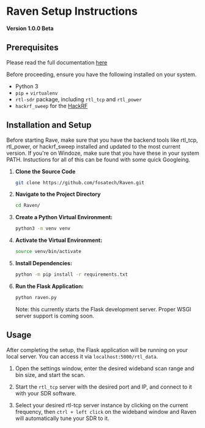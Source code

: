
# Raven Setup Instructions

**Version 1.0.0 Beta**

## Prerequisites

Please read the full documentation [here](https://www.fosa-tech.com/sdr-resource-pages/using-raven)

Before proceeding, ensure you have the following installed on your system.
- Python 3
- `pip` + `virtualenv`
- `rtl-sdr` package, including `rtl_tcp` and `rtl_power`
- `hackrf_sweep` for the [HackRF](https://github.com/greatscottgadgets/hackrf)

## Installation and Setup

Before starting Rave, make sure that you have the backend tools like rtl_tcp, rtl_power, or hackrf_sweep installed and updated to the most current version. If you're on Windoze, make sure that you have these in your system PATH. Instuctions for all of this can be found with some quick Googleing. 

1. **Clone the Source Code**
   ```bash
   git clone https://github.com/fosatech/Raven.git
   ```

2. **Navigate to the Project Directory**
   ```bash
   cd Raven/
   ```

3. **Create a Python Virtual Environment:**
   ```bash
   python3 -m venv venv
   ```

4. **Activate the Virtual Environment:**
   ```bash
   source venv/bin/activate
   ```

5. **Install Dependencies:**
   ```bash
   python -m pip install -r requirements.txt
   ```

6. **Run the Flask Application:**
   ```bash
   python raven.py
   ```
   Note: this currently starts the Flask development server. Proper WSGI server support is coming soon.

## Usage

After completing the setup, the Flask application will be running on your local server. You can access it via `localhost:5000/rtl_data`.

1. Open the settings window, enter the desired wideband scan range and bin size, and start the scan.

2. Start the `rtl_tcp` server with the desired port and IP, and connect to it with your SDR software.

3. Select your desired rtl-tcp server instance by clicking on the current frequency, then `ctrl + left click` on the wideband window and Raven will automatically tune your SDR to it.
